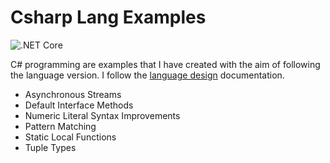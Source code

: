# Csharp Lang Examples

![.NET Core](https://github.com/ibrahimatay/CsharpLangExamples/workflows/.NET%20Core/badge.svg)

C# programming are examples that I have created with the aim of following the language version. I follow the [language design] documentation.

- Asynchronous Streams
- Default Interface Methods
- Numeric Literal Syntax Improvements
- Pattern Matching
- Static Local Functions
- Tuple Types


[language design]: https://github.com/dotnet/csharplang